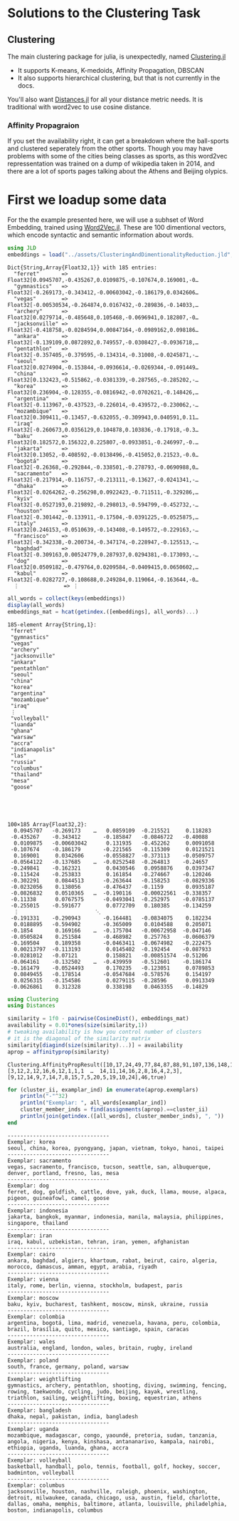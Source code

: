 
# Solutions to the Clustering Task




## Clustering
The main clustering package for julia, is unexpectedly, named [Clustering.jl](https://github.com/JuliaStats/Clustering.jl)
 - It supports K-means, K-medoids, Affinity Propagation, DBSCAN
 - It also supports hierarchical clustering, but that is not currently in the docs.
 
You'll also want  [Distances.jl](https://github.com/JuliaStats/Distances.jl) for all your distance metric needs.
It is traditional with word2vec to use cosine distance.

### Affinity Propagraion
If you set the availability right, it can get a breakdown where the ball-sports and clustered seperately from the other sports. Though you may have problems with some of the cities being classes as sports, as this word2vec repressentation was trained on a dump of wikipedia taken in 2014, and there are a lot of sports pages talking about the Athens and Beijing olypics.


# First we loadup some data
For the the example presented here, we will use a subhset of Word Embedding, trained using [Word2Vec.jl](https://github.com/tanmaykm/Word2Vec.jl).
These are 100 dimentional vectors, which encode syntactic and semantic information about words.


```julia
using JLD
embeddings = load("../assets/ClusteringAndDimentionalityReduction.jld", "embeddings")
```




    Dict{String,Array{Float32,1}} with 185 entries:
      "ferret"       => Float32[0.0945707,-0.435267,0.0109875,-0.107674,0.169001,-0…
      "gymnastics"   => Float32[-0.269173,-0.343412,-0.00603042,-0.186179,0.0342606…
      "vegas"        => Float32[-0.00530534,-0.264874,0.0167432,-0.289836,-0.14033,…
      "archery"      => Float32[0.0279714,-0.485648,0.105468,-0.0696941,0.182807,-0…
      "jacksonville" => Float32[-0.418758,-0.0284594,0.00847164,-0.0989162,0.098186…
      "ankara"       => Float32[-0.139109,0.0872892,0.749557,-0.0308427,-0.0936718,…
      "pentathlon"   => Float32[-0.357405,-0.379595,-0.134314,-0.31008,-0.0245871,-…
      "seoul"        => Float32[0.0274904,-0.153844,-0.0936614,-0.0269344,-0.091449…
      "china"        => Float32[0.132423,-0.515862,-0.0381339,-0.287565,-0.285202,-…
      "korea"        => Float32[0.236904,-0.128355,-0.0816942,-0.0702621,-0.148426,…
      "argentina"    => Float32[-0.113967,-0.437523,-0.226014,-0.439572,-0.230062,-…
      "mozambique"   => Float32[0.309411,-0.13457,-0.632055,-0.309943,0.040591,0.11…
      "iraq"         => Float32[-0.260673,0.0356129,0.104878,0.103836,-0.17918,-0.3…
      "baku"         => Float32[0.182572,0.156322,0.225807,-0.0933851,-0.246997,-0.…
      "jakarta"      => Float32[0.13052,-0.408592,-0.0138496,-0.415052,0.21523,-0.0…
      "bogotá"       => Float32[-0.26368,-0.292844,-0.338501,-0.278793,-0.0690988,0…
      "sacramento"   => Float32[-0.217914,-0.116757,-0.213111,-0.13627,-0.0241341,-…
      "dhaka"        => Float32[-0.0264262,-0.256298,0.0922423,-0.711511,-0.329286,…
      "kyiv"         => Float32[-0.0527193,0.219892,-0.298013,-0.594799,-0.452732,-…
      "houston"      => Float32[-0.301442,-0.133911,-0.17504,-0.0391225,-0.0525875,…
      "italy"        => Float32[0.246153,-0.0510639,-0.143408,-0.149572,-0.229163,-…
      "francisco"    => Float32[-0.342338,-0.200734,-0.347174,-0.228947,-0.125513,-…
      "baghdad"      => Float32[-0.309163,0.00524779,0.287937,0.0294381,-0.173093,-…
      "dog"          => Float32[0.0509182,-0.479764,0.0209584,-0.0409415,0.0650602,…
      "kabul"        => Float32[-0.0282727,-0.108688,0.249284,0.119064,-0.163644,-0…
      ⋮              => ⋮




```julia
all_words = collect(keys(embeddings))
display(all_words)
embeddings_mat = hcat(getindex.([embeddings], all_words)...)
```


    185-element Array{String,1}:
     "ferret"      
     "gymnastics"  
     "vegas"       
     "archery"     
     "jacksonville"
     "ankara"      
     "pentathlon"  
     "seoul"       
     "china"       
     "korea"       
     "argentina"   
     "mozambique"  
     "iraq"        
     ⋮             
     "volleyball"  
     "luanda"      
     "ghana"       
     "warsaw"      
     "accra"       
     "indianapolis"
     "las"         
     "russia"      
     "columbus"    
     "thailand"    
     "mesa"        
     "goose"       





    100×185 Array{Float32,2}:
      0.0945707   -0.269173    …   0.0859109  -0.215521     0.118283 
     -0.435267    -0.343412       -0.185847   -0.0846722   -0.40088  
      0.0109875   -0.00603042      0.131935   -0.452262     0.0091058
     -0.107674    -0.186179       -0.221565   -0.115309     0.0121521
      0.169001     0.0342606      -0.0558827  -0.373113    -0.0509757
     -0.0564122   -0.137685    …  -0.0252548  -0.264813    -0.24657  
     -0.249841    -0.162321        0.0430546   0.0958876    0.0397347
     -0.115424    -0.253833        0.161854   -0.274667    -0.120246 
     -0.302291     0.0844513      -0.263644   -0.158253    -0.0829336
     -0.0232056    0.138056       -0.476437   -0.1159       0.0935187
     -0.0826832    0.0510365   …  -0.190116   -0.00022561  -0.338357 
     -0.11338      0.0767575      -0.0493041  -0.252975    -0.0785137
     -0.255015    -0.591677        0.0772709   0.180385    -0.134259 
      ⋮                        ⋱                                     
     -0.191331    -0.290943       -0.164481   -0.0834075    0.182234 
      0.0188895   -0.594902       -0.365009    0.0104588    0.205071 
     -0.1854       0.169166    …  -0.175704   -0.00672958  -0.047146 
     -0.0505824    0.251584       -0.468982    0.257763    -0.0606379
     -0.169504     0.189358       -0.0463411  -0.0674982   -0.222475 
      0.00213797  -0.113193        0.0145402  -0.192454    -0.087933 
     -0.0281012   -0.07121         0.158821   -0.00851574  -0.51206  
     -0.064161    -0.132502    …  -0.439959   -0.512601    -0.186174 
     -0.161479    -0.0524493       0.170235   -0.123051     0.0789853
      0.0849455   -0.178514       -0.0547684  -0.578576     0.154197 
      0.0256315   -0.154586        0.0279115  -0.28596      0.0913349
     -0.0626861    0.312328        0.338198    0.0463355   -0.14829  




```julia
using Clustering
using Distances

similarity = 1f0 - pairwise(CosineDist(), embeddings_mat)
availability = 0.01*ones(size(similarity,1)) 
# tweaking availability is how you control number of clusters
# it is the diagonal of the similarity matrix
similarity[diagind(size(similarity)...)] = availability
aprop = affinityprop(similarity)
```




    Clustering.AffinityPropResult([10,17,24,49,77,84,87,88,91,107,136,148,161,165,174,182],[3,12,2,12,16,6,12,1,1,1  …  14,11,14,16,2,8,16,4,2,3],[9,12,14,9,7,14,7,8,15,7,5,20,5,19,10,24],46,true)




```julia
for (cluster_ii, examplar_ind) in enumerate(aprop.exemplars)
    println("-"^32)
    println("Exemplar: ", all_words[examplar_ind])
    cluster_member_inds = find(assignments(aprop).==cluster_ii)
    println(join(getindex.([all_words], cluster_member_inds), ", "))
end
```

    --------------------------------
    Exemplar: korea
    seoul, china, korea, pyongyang, japan, vietnam, tokyo, hanoi, taipei
    --------------------------------
    Exemplar: sacramento
    vegas, sacramento, francisco, tucson, seattle, san, albuquerque, denver, portland, fresno, las, mesa
    --------------------------------
    Exemplar: dog
    ferret, dog, goldfish, cattle, dove, yak, duck, llama, mouse, alpaca, pigeon, guineafowl, camel, goose
    --------------------------------
    Exemplar: indonesia
    jakarta, bangkok, myanmar, indonesia, manila, malaysia, philippines, singapore, thailand
    --------------------------------
    Exemplar: iran
    iraq, kabul, uzbekistan, tehran, iran, yemen, afghanistan
    --------------------------------
    Exemplar: cairo
    ankara, baghdad, algiers, khartoum, rabat, beirut, cairo, algeria, morocco, damascus, amman, egypt, arabia, riyadh
    --------------------------------
    Exemplar: vienna
    italy, rome, berlin, vienna, stockholm, budapest, paris
    --------------------------------
    Exemplar: moscow
    baku, kyiv, bucharest, tashkent, moscow, minsk, ukraine, russia
    --------------------------------
    Exemplar: colombia
    argentina, bogotá, lima, madrid, venezuela, havana, peru, colombia, brazil, brasília, quito, mexico, santiago, spain, caracas
    --------------------------------
    Exemplar: wales
    australia, england, london, wales, britain, rugby, ireland
    --------------------------------
    Exemplar: poland
    south, france, germany, poland, warsaw
    --------------------------------
    Exemplar: weightlifting
    gymnastics, archery, pentathlon, shooting, diving, swimming, fencing, rowing, taekwondo, cycling, judo, beijing, kayak, wrestling, triathlon, sailing, weightlifting, boxing, equestrian, athens
    --------------------------------
    Exemplar: bangladesh
    dhaka, nepal, pakistan, india, bangladesh
    --------------------------------
    Exemplar: uganda
    mozambique, madagascar, congo, yaoundé, pretoria, sudan, tanzania, angola, nigeria, kenya, kinshasa, antananarivo, kampala, nairobi, ethiopia, uganda, luanda, ghana, accra
    --------------------------------
    Exemplar: volleyball
    basketball, handball, polo, tennis, football, golf, hockey, soccer, badminton, volleyball
    --------------------------------
    Exemplar: columbus
    jacksonville, houston, nashville, raleigh, phoenix, washington, detroit, milwaukee, canada, chicago, usa, austin, field, charlotte, dallas, omaha, memphis, baltimore, atlanta, louisville, philadelphia, boston, indianapolis, columbus

